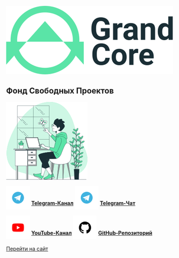 ![logo](_media/logo.png ":size=150")

## Фонд Свободных Проектов

![](_media/bg.png ":size=150")

<span style="vertical-align: -12px">![telegram](_media/icon-telegram.png ":size=32")</span> [**Telegram-Канал**](#docsify)
<span style="vertical-align: -12px">![telegram](_media/icon-telegram.png ":size=32")</span> [**Telegram-Чат**](#docsify)

<span style="vertical-align: -12px">![youtube](_media/icon-youtube.png ":size=32")</span> [**YouTube-Канал**](#docsify)
<span style="vertical-align: -12px">![github](_media/icon-github.png ":size=32")</span> [**GitHub-Репозиторий**](https://github.com/QingWei-Li/docsify/)

[Перейти на сайт](/ru/1.0-main.md)
